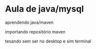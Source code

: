 # Aula de java/mysql
 aprendendo java/maven

importando repositório maven

tesando sem ser no desktop e sim terminal